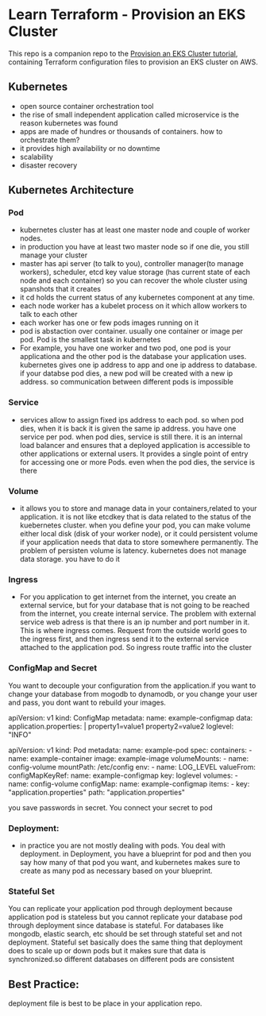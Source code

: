 # Learn Terraform - Provision an EKS Cluster

This repo is a companion repo to the [Provision an EKS Cluster tutorial](https://developer.hashicorp.com/terraform/tutorials/kubernetes/eks), containing
Terraform configuration files to provision an EKS cluster on AWS.

##  Kubernetes
* open source container orchestration tool
* the rise of small independent application called microservice is the reason kubernetes was found
* apps are made of hundres or thousands of containers. how to orchestrate them?
* it provides high availability or no downtime 
* scalability
* disaster recovery

## Kubernetes Architecture
### Pod
* kubernetes cluster has at least one master node and couple of worker nodes. 
* in production you have at least two master node so if one die, you still manage your cluster
* master has api server (to talk to you), controller manager(to manage workers), scheduler, etcd key value storage (has current state of each node and each container) so you can recover the whole cluster using spanshots that it creates
* it cd holds the current status of any kubernetes component at any time. 
* each node worker has a kubelet process on it which allow workers to talk to each other
* each worker has one or few pods images running on it
* pod is abstaction over container. usually one container or image per pod. Pod is the smallest task in kubernetes
* For example, you have one worker and two pod, one pod is your applicationa and the other pod is the database your application uses. kubernetes gives one ip address to app and one ip address to database. if your databse pod dies, a new pod will be created with a new ip address. so communication between different pods is impossible
### Service
* services allow to assign fixed ips address to each pod. so when pod dies, when it is back it is given the same ip address. you have one service per pod. when pod dies, service is still there. it is an internal load balancer and ensures that a deployed application is accessible to other applications or external users. It provides a single point of entry for accessing one or more Pods. even when the pod dies, the service is there
### Volume
* it allows you to store and manage data in your containers,related to your application. it is not like etcdkey that is data related to the status of the kuebernetes cluster. when you define your pod, you can make volume either local disk (disk of your worker node), or it could persistent volume if your application needs that data to store somewhere permanently. The problem of persisten volume is latency. kubernetes does not manage data storage. you have to do it
### Ingress
* For you application to get internet from the internet, you create an external service, but for your database that is not going to be reached from the internet, you create internal service. The problem with external service web adress is that there is an ip number and port number in it. This is where ingress comes. Request from the outside world goes to the ingress first, and then ingress send it to the external service attached to the application pod. So ingress route traffic into the cluster

### ConfigMap and Secret
You want to decouple your configuration from the application.if you want to change your database from mogodb to dynamodb, or you change your user and pass, you dont want to rebuild your images. 

apiVersion: v1
kind: ConfigMap
metadata:
  name: example-configmap
data:
  application.properties: |
    property1=value1
    property2=value2
  loglevel: "INFO"


apiVersion: v1
kind: Pod
metadata:
  name: example-pod
spec:
  containers:
    - name: example-container
      image: example-image
      volumeMounts:
      - name: config-volume
        mountPath: /etc/config
      env:
        - name: LOG_LEVEL
          valueFrom:
            configMapKeyRef:
              name: example-configmap
              key: loglevel
  volumes:
    - name: config-volume
      configMap:
        name: example-configmap
        items:
        - key: "application.properties"
          path: "application.properties"

you save passwords in secret. You connect your secret to pod

### Deployment:
* in practice you are not mostly dealing with pods. You deal with deployment. in Deployment, you have a blueprint for pod and then you say how many of that pod you want, and kubernetes makes sure to create as many pod as necessary based on your blueprint. 
### Stateful Set
You can replicate your application pod through deployment because application pod is stateless but you cannot replicate your database pod through deployment since database is stateful. For databases like mongodb, elastic search, etc should be set through stateful set and not deployment. Stateful set basically does the same thing that deployment does to scale up or down pods but it makes sure that data is synchronized.so different databases on different pods are consistent

## Best Practice:
deployment file is best to be place in your application repo. 
